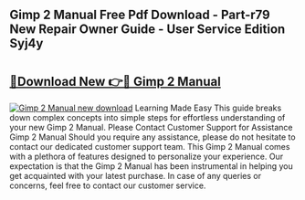 ## Gimp 2 Manual Free Pdf Download - Part-r79 New Repair Owner Guide - User Service Edition Syj4y

# <h2><a href="http://cf13983.oget.top/?id=Gimp+2+Manual">🔗Download New 👉🔴 Gimp 2 Manual</a></h2>

[![Gimp 2 Manual new download](https://i.imgur.com/5g1atiW.png)](http://cf13983.oget.top/?id=Gimp+2+Manual)
Learning Made Easy This guide breaks down complex concepts into simple steps for effortless understanding of your new Gimp 2 Manual. Please Contact Customer Support for Assistance Gimp 2 Manual Should you require any assistance, please do not hesitate to contact our dedicated customer support team. This Gimp 2 Manual comes with a plethora of features designed to personalize your experience. Our expectation is that the Gimp 2 Manual has been instrumental in helping you get acquainted with your latest purchase. In case of any queries or concerns, feel free to contact our customer service.
